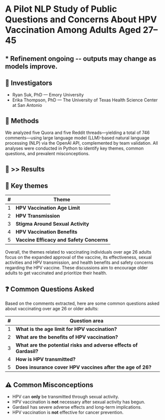 # A Pilot NLP Study of Public Questions and Concerns About HPV Vaccination Among Adults Aged 27–45
## * Refinement ongoing -- outputs may change as models improve.

## 👥 Investigators

- Ryan Suk, PhD — Emory University
- Erika Thompson, PhD — The University of Texas Health Science Center at San Antonio

## 🧠 Methods

We analyzed five Quora and five Reddit threads—yielding a total of 746 comments—using large language model (LLM)-based natural language processing (NLP) via the OpenAI API, complemented by team validation. All analyses were conducted in Python to identify key themes, common questions, and prevalent misconceptions.

## 🤖 >> Results

## 📍 Key themes

| #  | Theme                                   | 
| -- | --------------------------------------- | 
| 1  | **HPV Vaccination Age Limit**       | 
| 2  | **HPV Transmission**            | 
| 3  | **Stigma Around Sexual Activity**  | 
| 4  | **HPV Vaccination Benefits** | 
| 5  | **Vaccine Efficacy and Safety Concerns**             |  

Overall, the themes related to vaccinating individuals over age 26 adults focus on the expanded approval of the vaccine, its effectiveness, sexual activities and HPV transmission, and health benefits and safety concerns regarding the HPV vaccine. These discussions aim to encourage older adults to get vaccinated and prioritize their health.

## ❓ Common Questions Asked
Based on the comments extracted, here are some common questions asked about vaccinating over age 26 or older adults:

| # | Question area                 | 
| - | ----------------------------- | 
| 1 | **What is the age limit for HPV vaccination?**  |                 |
| 2 | **What are the benefits of HPV vaccination?**  | 
| 3 | **What are the potential risks and adverse effects of Gardasil?**    |
| 4 | **How is HPV transmitted?**   | 
| 5 | **Does insurance cover HPV vaccines after the age of 26?**       | 

## ⚠️ Common Misconceptions
- HPV can **only** be transmitted through sexual activity.
- HPV vaccination is **not** necessary after sexual activity has begun.
- Gardasil has severe adverse effects and long-term implications.
- HPV vaccination is **not** effective for cancer prevention.

